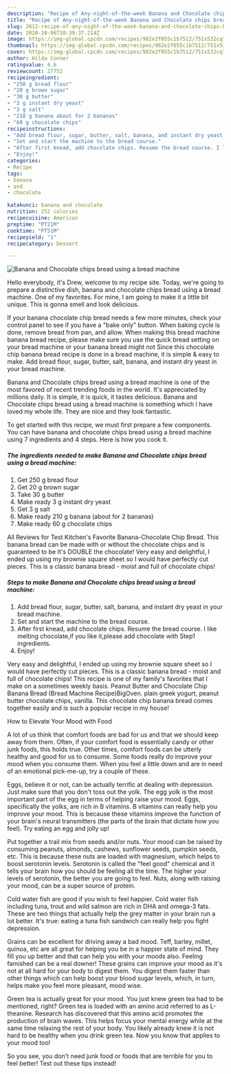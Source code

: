 ```yaml
---
description: "Recipe of Any-night-of-the-week Banana and Chocolate chips bread using a bread machine"
title: "Recipe of Any-night-of-the-week Banana and Chocolate chips bread using a bread machine"
slug: 2612-recipe-of-any-night-of-the-week-banana-and-chocolate-chips-bread-using-a-bread-machine
date: 2020-10-06T10:39:37.214Z
image: https://img-global.cpcdn.com/recipes/982e2f055c1b7512/751x532cq70/banana-and-chocolate-chips-bread-using-a-bread-machine-recipe-main-photo.jpg
thumbnail: https://img-global.cpcdn.com/recipes/982e2f055c1b7512/751x532cq70/banana-and-chocolate-chips-bread-using-a-bread-machine-recipe-main-photo.jpg
cover: https://img-global.cpcdn.com/recipes/982e2f055c1b7512/751x532cq70/banana-and-chocolate-chips-bread-using-a-bread-machine-recipe-main-photo.jpg
author: Hilda Conner
ratingvalue: 4.6
reviewcount: 27752
recipeingredient:
- "250 g bread flour"
- "20 g brown sugar"
- "30 g butter"
- "3 g instant dry yeast"
- "3 g salt"
- "210 g banana about for 2 bananas"
- "60 g chocolate chips"
recipeinstructions:
- "Add bread flour, sugar, butter, salt, banana, and instant dry yeast in your bread machine."
- "Set and start the machine to the bread course."
- "After first knead, add chocolate chips. Resume the bread course. I like melting chocolate,if you like it,please add chocolate with Step1 ingredients."
- "Enjoy!"
categories:
- Recipe
tags:
- banana
- and
- chocolate

katakunci: banana and chocolate 
nutrition: 252 calories
recipecuisine: American
preptime: "PT21M"
cooktime: "PT51M"
recipeyield: "1"
recipecategory: Dessert

---
```



![Banana and Chocolate chips bread using a bread machine](https://img-global.cpcdn.com/recipes/982e2f055c1b7512/751x532cq70/banana-and-chocolate-chips-bread-using-a-bread-machine-recipe-main-photo.jpg)

Hello everybody, it's Drew, welcome to my recipe site. Today, we're going to prepare a distinctive dish, banana and chocolate chips bread using a bread machine. One of my favorites. For mine, I am going to make it a little bit unique. This is gonna smell and look delicious.

If your banana chocolate chip bread needs a few more minutes, check your control panel to see if you have a &#34;bake only&#34; button. When baking cycle is done, remove bread from pan, and allow. When making this bread machine banana bread recipe, please make sure you use the quick bread setting on your bread machine or your banana bread might not Since this chocolate chip banana bread recipe is done in a bread machine, it is simple &amp; easy to make. Add bread flour, sugar, butter, salt, banana, and instant dry yeast in your bread machine.

Banana and Chocolate chips bread using a bread machine is one of the most favored of recent trending foods in the world. It's appreciated by millions daily. It is simple, it is quick, it tastes delicious. Banana and Chocolate chips bread using a bread machine is something which I have loved my whole life. They are nice and they look fantastic.


To get started with this recipe, we must first prepare a few components. You can have banana and chocolate chips bread using a bread machine using 7 ingredients and 4 steps. Here is how you cook it.

<!--inarticleads1-->

##### The ingredients needed to make Banana and Chocolate chips bread using a bread machine:

1. Get 250 g bread flour
1. Get 20 g brown sugar
1. Take 30 g butter
1. Make ready 3 g instant dry yeast
1. Get 3 g salt
1. Make ready 210 g banana (about for 2 bananas)
1. Make ready 60 g chocolate chips


All Reviews for Test Kitchen&#39;s Favorite Banana-Chocolate Chip Bread. This banana bread can be made with or without the chocolate chips and is guaranteed to be It&#39;s DOUBLE the chocolate! Very easy and delightful, I ended up using my brownie square sheet so I would have perfectly cut pieces. This is a classic banana bread - moist and full of chocolate chips! 

<!--inarticleads2-->

##### Steps to make Banana and Chocolate chips bread using a bread machine:

1. Add bread flour, sugar, butter, salt, banana, and instant dry yeast in your bread machine.
1. Set and start the machine to the bread course.
1. After first knead, add chocolate chips. Resume the bread course. I like melting chocolate,if you like it,please add chocolate with Step1 ingredients.
1. Enjoy!


Very easy and delightful, I ended up using my brownie square sheet so I would have perfectly cut pieces. This is a classic banana bread - moist and full of chocolate chips! This recipe is one of my family&#39;s favorites that I make on a sometimes weekly basis. Peanut Butter and Chocolate Chip Banana Bread (Bread Machine Recipe)BigOven. plain greek yogurt, peanut butter chocolate chips, vanilla. This chocolate chip banana bread comes together easily and is such a popular recipe in my house! 

How to Elevate Your Mood with Food


A lot of us think that comfort foods are bad for us and that we should keep away from them. Often, if your comfort food is essentially candy or other junk foods, this holds true. Other times, comfort foods can be utterly healthy and good for us to consume. Some foods really do improve your mood when you consume them. When you feel a little down and are in need of an emotional pick-me-up, try a couple of these.

Eggs, believe it or not, can be actually terrific at dealing with depression. Just make sure that you don't toss out the yolk. The egg yolk is the most important part of the egg in terms of helping raise your mood. Eggs, specifically the yolks, are rich in B vitamins. B vitamins can really help you improve your mood. This is because these vitamins improve the function of your brain's neural transmitters (the parts of the brain that dictate how you feel). Try eating an egg and jolly up!

Put together a trail mix from seeds and/or nuts. Your mood can be raised by consuming peanuts, almonds, cashews, sunflower seeds, pumpkin seeds, etc. This is because these nuts are loaded with magnesium, which helps to boost serotonin levels. Serotonin is called the "feel good" chemical and it tells your brain how you should be feeling all the time. The higher your levels of serotonin, the better you are going to feel. Nuts, along with raising your mood, can be a super source of protein.

Cold water fish are good if you wish to feel happier. Cold water fish including tuna, trout and wild salmon are rich in DHA and omega-3 fats. These are two things that actually help the grey matter in your brain run a lot better. It's true: eating a tuna fish sandwich can really help you fight depression. 

Grains can be excellent for driving away a bad mood. Teff, barley, millet, quinoa, etc are all great for helping you be in a happier state of mind. They fill you up better and that can help you with your moods also. Feeling famished can be a real downer! These grains can improve your mood as it's not at all hard for your body to digest them. You digest them faster than other things which can help boost your blood sugar levels, which, in turn, helps make you feel more pleasant, mood wise.

Green tea is actually great for your mood. You just knew green tea had to be mentioned, right? Green tea is loaded with an amino acid referred to as L-theanine. Research has discovered that this amino acid promotes the production of brain waves. This helps focus your mental energy while at the same time relaxing the rest of your body. You likely already knew it is not hard to be healthy when you drink green tea. Now you know that applies to your mood too!

So you see, you don't need junk food or foods that are terrible for you to feel better! Test out  these tips  instead!

